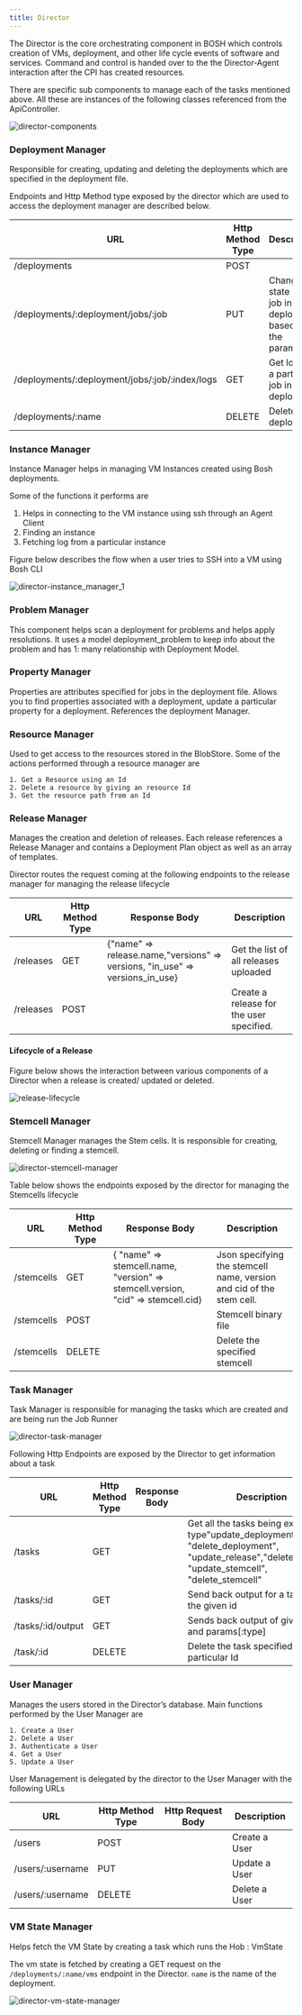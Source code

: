 ```yaml
---
title: Director
---
```


The Director is the core orchestrating component in BOSH which controls creation of VMs, deployment, and other life cycle events of software and services. Command and control is handed over to the the Director-Agent interaction after the CPI has created resources.

There are specific sub components to manage each of the tasks mentioned above. All these are instances of the following classes referenced from the ApiController.

![director-components](../../../../../../../raw/master/source/docs/running/deploying-cf/components/images/director-components.png)

### Deployment Manager ###
Responsible for creating, updating and deleting the deployments which are specified in the deployment file.

Endpoints and Http Method type exposed by the director which are used to access the deployment manager are described below.

| URL 	| Http Method Type	| Description
| ----------------------------------------------------------------------	| ---------------------------	| ------------------
| /deployments 	| POST	|
| /deployments/:deployment/jobs/:job 	| PUT	| Change the state of a job in a deployment based on the parameter
| /deployments/:deployment/jobs/:job/:index/logs 	| GET	| Get logs of a particular job in a deployment
| /deployments/:name	| DELETE	| Delete a deployment

### Instance Manager ###
Instance Manager helps in managing VM Instances created using Bosh deployments.

Some of the functions it performs are 
1. Helps in connecting to the VM instance using ssh through an Agent Client
2. Finding an instance
3. Fetching log from a particular instance


Figure below describes the flow when a user tries to SSH into a VM using Bosh CLI

![director-instance_manager_1](../../../../../../../raw/master/source/docs/running/deploying-cf/components/images/director-instance_manager_1.png)

### Problem Manager ###
This component helps scan a deployment for problems and helps apply resolutions.
It uses a model deployment_problem to keep info about the problem and has 1: many relationship with Deployment Model.


### Property Manager ###
Properties are attributes specified for  jobs in the deployment file.
Allows you to find properties associated with a deployment, update a particular property for a deployment. References the deployment Manager.


### Resource Manager ###
Used to get access to the resources stored in the BlobStore. Some of the actions performed through a resource manager are

	1. Get a Resource using an Id
	2. Delete a resource by giving an resource Id
	3. Get the resource path from an Id

### Release Manager ###
Manages the creation and deletion of releases. Each release references a Release Manager and contains a Deployment Plan object as well as an array of templates.

Director routes the request coming at the following endpoints to the release manager for managing the release lifecycle

| URL 	| Http Method Type	| Response Body	| Description
| -------------	| ---------------------------	| ---------------------------------------------------------------------------------------------------------------------------	| ------------------------------------------------------
| /releases	|        GET	| {"name"     => release.name,"versions" => versions, "in_use"   => versions_in_use}	| Get the list of all releases uploaded 
| /releases 	|        POST	| 	| Create a release for the user specified.


#### Lifecycle of a Release ####
Figure below shows the interaction between various components of a Director when a release is created/ updated or deleted.

![release-lifecycle](../../../../../../../raw/master/source/docs/running/deploying-cf/components/images/director-release-manager.png)


### Stemcell Manager ###
Stemcell Manager manages the Stem cells. It is responsible for creating, deleting or finding a stemcell.

![director-stemcell-manager](../../../../../../../raw/master/source/docs/running/deploying-cf/components/images/director-stemcell-manager.png)

Table below shows the endpoints exposed by the director for managing the Stemcells lifecycle

|     URL 	| Http Method Type	| Response Body	| Description
| -----------------	| ---------------------------	| ---------------------------------------------------------------------------------------------------------------------------	| -------------------------
| /stemcells	|        GET	| { "name" => stemcell.name, "version" => stemcell.version, "cid"     => stemcell.cid}	| Json specifying the stemcell  name, version and cid of the stem cell.
| /stemcells 	|        POST	| 	| Stemcell binary file
| /stemcells	|       DELETE	| 	| Delete the specified stemcell


### Task Manager ###
Task Manager is responsible for managing the tasks which are created and are being run the Job Runner

![director-task-manager](../../../../../../../raw/master/source/docs/running/deploying-cf/components/images/director-task-manager.png)

Following Http Endpoints are exposed by the Director to get information about a task

|     URL 	| Http Method Type	| Response Body	| Description
| -----------------	| ---------------------------	| -----------------	| -------------------------
| /tasks	|        GET	| 	| Get all the tasks being executed of type"update_deployment", "delete_deployment", "update_release","delete_release", "update_stemcell", "delete_stemcell"
| /tasks/:id	|        GET	| 	| Send back output for a task with the given id
| /tasks/:id/output 	|        GET	| 	| Sends back output of given task id and params[:type]
| /task/:id	|       DELETE	| 	| Delete the task specified by a particular Id
	

### User Manager ###
Manages the users stored in the Director’s database. Main functions performed by the User Manager are

	1. Create a User
	2. Delete a User
	3. Authenticate a User
	4. Get a User
	5. Update a User


User Management is delegated by the director to the User Manager with the following URLs

|     URL 	| Http Method Type	| Http Request Body	| Description
| -----------------	| ---------------------------	| ------------	| -------------------------
| /users	|        POST	| 	| Create a User	
| /users/:username 	|        PUT	| 	| Update a User
| /users/:username	|       DELETE	| 	| Delete a User


### VM State Manager ###
Helps fetch the VM State by creating a task which runs the Hob : VmState 

The vm state is fetched by creating a GET request on the `/deployments/:name/vms` endpoint in the Director. `name` is the name of the deployment.

![director-vm-state-manager](../../../../../../../raw/master/source/docs/running/deploying-cf/components/images/director-vm-state-manager.png)

